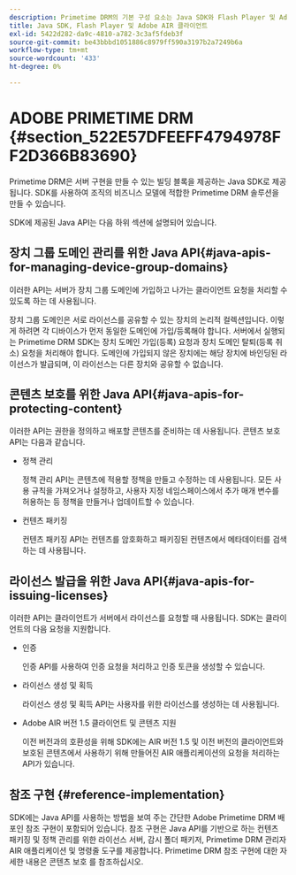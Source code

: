 ```yaml
---
description: Primetime DRM의 기본 구성 요소는 Java SDK와 Flash Player 및 Adobe AIR 클라이언트 런타임 환경으로 구성됩니다.
title: Java SDK, Flash Player 및 Adobe AIR 클라이언트
exl-id: 5422d282-da9c-4810-a782-3c3af5fdeb3f
source-git-commit: be43bbbd1051886c8979ff590a3197b2a7249b6a
workflow-type: tm+mt
source-wordcount: '433'
ht-degree: 0%

---
```


# ADOBE PRIMETIME DRM {#section_522E57DFEEFF4794978FF2D366B83690}

Primetime DRM은 서버 구현을 만들 수 있는 빌딩 블록을 제공하는 Java SDK로 제공됩니다. SDK를 사용하여 조직의 비즈니스 모델에 적합한 Primetime DRM 솔루션을 만들 수 있습니다.

SDK에 제공된 Java API는 다음 하위 섹션에 설명되어 있습니다.

## 장치 그룹 도메인 관리를 위한 Java API{#java-apis-for-managing-device-group-domains}

이러한 API는 서버가 장치 그룹 도메인에 가입하고 나가는 클라이언트 요청을 처리할 수 있도록 하는 데 사용됩니다.

장치 그룹 도메인은 서로 라이선스를 공유할 수 있는 장치의 논리적 컬렉션입니다. 이렇게 하려면 각 디바이스가 먼저 동일한 도메인에 가입/등록해야 합니다. 서버에서 실행되는 Primetime DRM SDK는 장치 도메인 가입(등록) 요청과 장치 도메인 탈퇴(등록 취소) 요청을 처리해야 합니다. 도메인에 가입되지 않은 장치에는 해당 장치에 바인딩된 라이선스가 발급되며, 이 라이선스는 다른 장치와 공유할 수 없습니다.

## 콘텐츠 보호를 위한 Java API{#java-apis-for-protecting-content}

이러한 API는 권한을 정의하고 배포할 콘텐츠를 준비하는 데 사용됩니다. 콘텐츠 보호 API는 다음과 같습니다.

* 정책 관리

   정책 관리 API는 콘텐츠에 적용할 정책을 만들고 수정하는 데 사용됩니다. 모든 사용 규칙을 가져오거나 설정하고, 사용자 지정 네임스페이스에서 추가 매개 변수를 허용하는 등 정책을 만들거나 업데이트할 수 있습니다.

* 컨텐츠 패키징

   컨텐츠 패키징 API는 컨텐츠를 암호화하고 패키징된 컨텐츠에서 메타데이터를 검색하는 데 사용됩니다.

## 라이선스 발급을 위한 Java API{#java-apis-for-issuing-licenses}

이러한 API는 클라이언트가 서버에서 라이선스를 요청할 때 사용됩니다. SDK는 클라이언트의 다음 요청을 지원합니다.

* 인증

   인증 API를 사용하여 인증 요청을 처리하고 인증 토큰을 생성할 수 있습니다.

* 라이선스 생성 및 획득

   라이선스 생성 및 획득 API는 사용자를 위한 라이선스를 생성하는 데 사용됩니다.

* Adobe AIR 버전 1.5 클라이언트 및 콘텐츠 지원

   이전 버전과의 호환성을 위해 SDK에는 AIR 버전 1.5 및 이전 버전의 클라이언트와 보호된 콘텐츠에서 사용하기 위해 만들어진 AIR 애플리케이션의 요청을 처리하는 API가 있습니다.

## 참조 구현 {#reference-implementation}

SDK에는 Java API를 사용하는 방법을 보여 주는 간단한 Adobe Primetime DRM 배포인 참조 구현이 포함되어 있습니다. 참조 구현은 Java API를 기반으로 하는 컨텐츠 패키징 및 정책 관리를 위한 라이선스 서버, 감시 폴더 패키저, Primetime DRM 관리자 AIR 애플리케이션 및 명령줄 도구를 제공합니다. Primetime DRM 참조 구현에 대한 자세한 내용은 콘텐츠 보호 를 참조하십시오.
